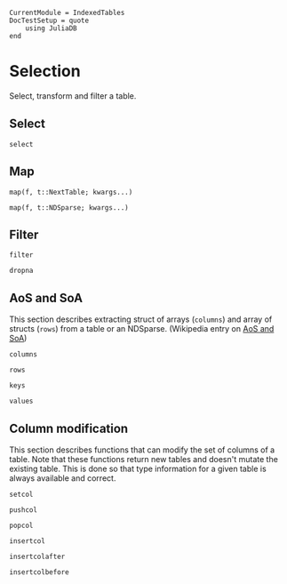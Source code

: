 ```@meta
CurrentModule = IndexedTables
DocTestSetup = quote
    using JuliaDB
end
```
# Selection

Select, transform and filter a table.

## Select

```@docs
select
```

## Map

```@docs
map(f, t::NextTable; kwargs...)
```

```@docs
map(f, t::NDSparse; kwargs...)
```
## Filter

```@docs
filter
```

```@docs
dropna
```

## AoS and SoA

This section describes extracting struct of arrays (`columns`) and array of structs (`rows`) from a table or an NDSparse. (Wikipedia entry on [AoS and SoA](https://en.wikipedia.org/wiki/AOS_and_SOA))

```@docs
columns
```

```@docs
rows
```

```@docs
keys
```

```@docs
values
```

## Column modification

This section describes functions that can modify the set of columns of a table. Note that these functions return new tables and doesn't mutate the existing table. This is done so that type information for a given table is always available and correct.


```@docs
setcol
```

```@docs
pushcol
```

```@docs
popcol
```

```@docs
insertcol
```

```@docs
insertcolafter
```

```@docs
insertcolbefore
```
